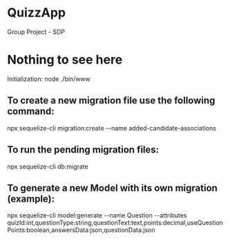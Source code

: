 # QuizzApp
Group Project - SDP


# Nothing to see here

Initialization: node ./bin/www


## To create a new migration file use the following command:

npx sequelize-cli migration:create --name added-candidate-associations

## To run the pending migration files:

npx sequelize-cli db:migrate


## To generate a new Model with its own migration (example):

npx sequelize-cli model:generate --name Question --attributes quizId:int,questionType:string,questionText:text,points:decimal,useQuestionPoints:boolean,answersData:json,questionData:json
